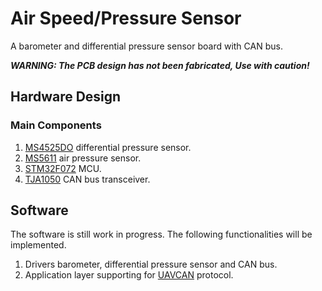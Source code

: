 # Air Speed/Pressure Sensor
A barometer and differential pressure sensor board with CAN bus.

***WARNING: The PCB design has not been fabricated, Use with caution!***

## Hardware Design
### Main Components
1. [MS4525DO](https://www.te.com/usa-en/product-CAT-BLPS0002.html) differential pressure sensor.
2. [MS5611](https://www.te.com/usa-en/product-CAT-BLPS0036.html) air pressure sensor.
3. [STM32F072](https://www.st.com/en/microcontrollers-microprocessors/stm32f072cb.html) MCU.
4. [TJA1050](https://www.nxp.com/products/analog/interfaces/in-vehicle-network/can-transceiver-and-controllers/high-speed-can-transceiver:TJA1050) CAN bus transceiver.

## Software
The software is still work in progress. The following functionalities will be implemented.

1. Drivers barometer, differential pressure sensor and CAN bus.
2. Application layer supporting for [UAVCAN](https://uavcan.org/) protocol.
